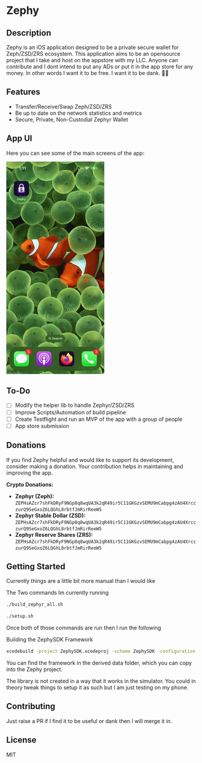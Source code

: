 # Zephy

## Description
Zephy is an iOS application designed to be a private secure wallet for Zeph/ZSD/ZRS ecosystem. This application aims to be an opensource project that I take and host on the appstore with my LLC. Anyone can contribute and I dont intend to put any ADs or put it in the app store for any money. In other words I want it to be free. I want it to be dank. 🧙‍♂️

## Features
- Transfer/Receive/Swap Zeph/ZSD/ZRS
- Be up to date on the network statistics and metrics
- Secure, Private, Non-Custodial Zephyr Wallet

## App UI
Here you can see some of the main screens of the app:

![Demo](https://github.com/DeMemeTree/Zephy/blob/master/demo/demo.gif)

## To-Do
- [ ] Modify the helper lib to handle Zephyr/ZSD/ZRS 
- [ ] Improve Scripts/Automation of build pipeline
- [ ] Create Testflight and run an MVP of the app with a group of people
- [ ] App store submission

## Donations
If you find Zephy helpful and would like to support its development, consider making a donation. Your contribution helps in maintaining and improving the app.

**Crypto Donations:**
- **Zephyr (Zeph):** `ZEPHsAZcr7shFkDRyF9NGp8q8wqUA3k2qR49ir5C11GKGzvSEMU9mCabpg4zAU4XrcczurQ9SeGxoZ6LQGhL8rbtfJmRirReeW5`
- **Zephyr Stable Dollar (ZSD):** `ZEPHsAZcr7shFkDRyF9NGp8q8wqUA3k2qR49ir5C11GKGzvSEMU9mCabpg4zAU4XrcczurQ9SeGxoZ6LQGhL8rbtfJmRirReeW5`
- **Zephyr Reserve Shares (ZRS):** `ZEPHsAZcr7shFkDRyF9NGp8q8wqUA3k2qR49ir5C11GKGzvSEMU9mCabpg4zAU4XrcczurQ9SeGxoZ6LQGhL8rbtfJmRirReeW5`

## Getting Started
Currently things are a little bit more manual than I would like

The Two commands Im currently running
```bash
./build_zephyr_all.sh
```

```bash
./setup.sh
```

Once both of those commands are run then I run the following

Building the ZephySDK Framework
```bash
xcodebuild -project ZephySDK.xcodeproj -scheme ZephySDK -configuration Release -sdk iphoneos
```
You can find the framework in the derived data folder, which you can copy into the Zephy project.

The library is not created in a way that it works in the simulator. You could in theory tweak things to setup it as such but I am just testing on my phone.

## Contributing
Just raise a PR if I find it to be useful or dank then I will merge it in.

## License
MIT
